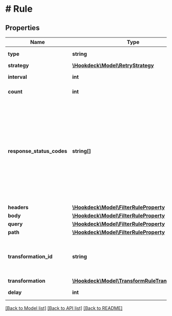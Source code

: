 # # Rule

## Properties

Name | Type | Description | Notes
------------ | ------------- | ------------- | -------------
**type** | **string** | A retry rule must be of type &#x60;retry&#x60; |
**strategy** | [**\Hookdeck\Model\RetryStrategy**](RetryStrategy.md) |  |
**interval** | **int** | Time in MS between each retry | [optional]
**count** | **int** | Maximum number of retries to attempt | [optional]
**response_status_codes** | **string[]** | HTTP codes to retry on. Accepts: range expressions (e.g., \&quot;400-499\&quot;, \&quot;&gt;400\&quot;), specific codes (e.g., 404), and exclusions (e.g., \&quot;!401\&quot;). Example: [\&quot;500-599\&quot;, \&quot;&gt;400\&quot;, 404, \&quot;!401\&quot;] | [optional]
**headers** | [**\Hookdeck\Model\FilterRuleProperty**](FilterRuleProperty.md) |  | [optional]
**body** | [**\Hookdeck\Model\FilterRuleProperty**](FilterRuleProperty.md) |  | [optional]
**query** | [**\Hookdeck\Model\FilterRuleProperty**](FilterRuleProperty.md) |  | [optional]
**path** | [**\Hookdeck\Model\FilterRuleProperty**](FilterRuleProperty.md) |  | [optional]
**transformation_id** | **string** | ID of the attached transformation object. Optional input, always set once the rule is defined | [optional]
**transformation** | [**\Hookdeck\Model\TransformRuleTransformation**](TransformRuleTransformation.md) |  | [optional]
**delay** | **int** | Delay to introduce in MS |

[[Back to Model list]](../../README.md#models) [[Back to API list]](../../README.md#endpoints) [[Back to README]](../../README.md)
